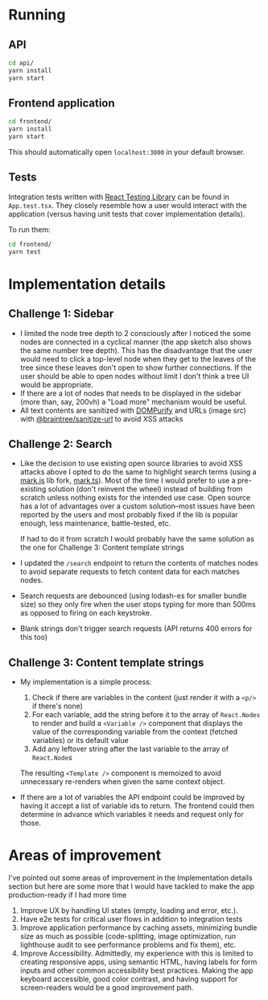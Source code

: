 # Running

## API

```sh
cd api/
yarn install
yarn start
```

## Frontend application

```sh
cd frontend/
yarn install
yarn start
```

This should automatically open `localhost:3000` in your default browser.

## Tests

Integration tests written with [React Testing
Library](https://github.com/testing-library/react-testing-library) can be
found in `App.test.tsx`. They closely resemble how a user would interact with
the application (versus having unit tests that cover implementation details).

To run them:

```sh
cd frontend/
yarn test
```

# Implementation details

## Challenge 1: Sidebar

- I limited the node tree depth to 2 consciously after I noticed the some
nodes are connected in a cyclical manner (the app sketch also shows the same
number tree depth). This has the disadvantage that the user would need to
click a top-level node when they get to the leaves of the tree since these
leaves don't open to show further connections. If the user should be able to
open nodes without limit I don't think a tree UI would be appropriate.
- If there are a lot of nodes that needs to be displayed in the sidebar (more
than, say, 200vh) a "Load more" mechanism would be useful.
- All text contents are sanitized with
[DOMPurify](https://www.npmjs.com/package/dompurify) and URLs (image src)
with [@braintree/sanitize-url](https://github.com/braintree/sanitize-url) to
avoid XSS attacks

## Challenge 2: Search

- Like the decision to use existing open source libraries to avoid XSS
attacks above I opted to do the same to highlight search terms (using a
[mark.js](https://www.npmjs.com/package/mark.js) lib fork,
[mark.ts](https://www.npmjs.com/package/mark.ts)). Most of the time I would
prefer to use a pre-existing solution (don't reinvent the wheel) instead of
building from scratch unless nothing exists for the intended use case. Open
source has a lot of advantages over a custom solution–most issues have been
reported by the users and most probably fixed if the lib is popular enough,
less maintenance, battle-tested, etc.

   If had to do it from scratch I would probably have the same
solution as the one for Challenge 3: Content template strings
- I updated the `/search` endpoint to return the contents of matches nodes to
avoid separate requests to fetch content data for each matches nodes.
- Search requests are debounced (using lodash-es for smaller bundle size) so
they only fire when the user stops typing for more than 500ms as opposed to firing on each keystroke.
- Blank strings don't trigger search requests (API returns 400 errors
for this too)

## Challenge 3: Content template strings

- My implementation is a simple process:
   1. Check if there are variables in the content (just render it with a `<p/>` if there's none)
   2. For each variable, add the string before it to the array of
   `React.Nodes` to render and build a `<Variable />` component that displays
   the value of the corresponding variable from the context (fetched
   variables) or its default value
   3. Add any leftover string after the last variable to the array of
   `React.Node`s

   The resulting `<Template />` component is memoized to avoid unnecessary
   re-renders when given the same context object.
- If there are a lot of variables the API endpoint could be improved by
having it accept a list of variable ids to return. The frontend could then
determine in advance which variables it needs and request only for those.

# Areas of improvement

I've pointed out some areas of improvement in the Implementation details
section but here are some more that I would have tackled to make the app
production-ready if I had more time

1. Improve UX by handling UI states (empty, loading and error, etc.).
2. Have e2e tests for critical user flows in addition to integration tests
3. Improve application performance by caching assets, minimizing bundle size
as much as possible (code-splitting, image optimization, run lighthouse audit
to see performance problems and fix them), etc.
4. Improve Accessibility. Admittedly, my experience with this is limited to
creating responsive apps, using semantic HTML, having labels for form inputs
and other common accessibility best practices. Making the app keyboard
accessible, good color contrast, and having support for screen-readers would
be a good improvement path.